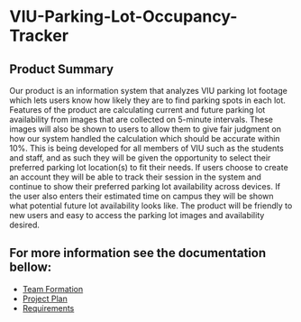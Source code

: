 # VIU-Parking-Lot-Occupancy-Tracker

<h2>Product Summary</h2>

<p>
Our product is an information system that analyzes VIU parking lot footage which lets users
know how likely they are to find parking spots in each lot. Features of the product are
calculating current and future parking lot availability from images that are collected on 5-minute
intervals. These images will also be shown to users to allow them to give fair judgment on how
our system handled the calculation which should be accurate within 10%. This is being
developed for all members of VIU such as the students and staff, and as such they will be given
the opportunity to select their preferred parking lot location(s) to fit their needs. If users choose
to create an account they will be able to track their session in the system and continue to show
their preferred parking lot availability across devices. If the user also enters their estimated time
on campus they will be shown what potential future lot availability looks like. The product will
be friendly to new users and easy to access the parking lot images and availability desired.
</p>

<h2>For more information see the documentation bellow:</h2>

<ul>
  <li><a href="https://github.com/charlijj/VIU-Parking-Lot-Occupancy-Tracker/blob/main/documentation/TeamFormation.pdf" target="_blank">Team Formation</a>
  <li><a href="https://github.com/charlijj/VIU-Parking-Lot-Occupancy-Tracker/blob/main/documentation/ProjectPlan.pdf" target="_blank">Project Plan</a>
  <li><a href="https://github.com/charlijj/VIU-Parking-Lot-Occupancy-Tracker/blob/main/documentation/Requirements.pdf" target="_blank">Requirements</a>
</ul>


